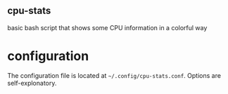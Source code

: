 ## cpu-stats
basic bash script that shows some CPU information in a colorful way

# configuration
The configuration file is located at `~/.config/cpu-stats.conf`.
Options are self-explonatory.

